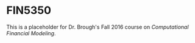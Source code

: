 # FIN5350

This is a placeholder for Dr. Brough's Fall 2016 course on *Computational Financial Modeling*. 
